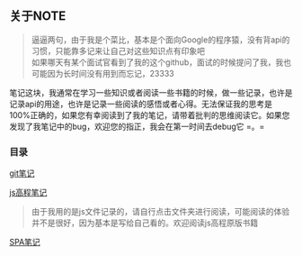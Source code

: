 ## 关于NOTE

>逼逼两句，由于我是个菜比，基本是个面向Google的程序猿，没有背api的习惯，只能靠多记来让自己对这些知识点有印象吧<br>
>如果哪天有某个面试官看到了我的这个github，面试的时候提问了我，我也可能因为长时间没有用到而忘记，23333<br>

笔记这块，我通常在学习一些知识或者阅读一些书籍的时候，做一些记录，也许是记录api的用途，也许是记录一些阅读的感悟或者心得。无法保证我的思考是100%正确的，如果您有幸阅读到了我的笔记，请带着批判的思维阅读它。如果您发现了我笔记中的bug，欢迎您的指正，我会在第一时间去debug它 =。=


### 目录

[git笔记](./git命令/record.md)

[js高程笔记](https://github.com/WU731642061/js-exercise/tree/master/note/js%E9%AB%98%E7%A8%8B) <br>
> 由于我用的是js文件记录的，请自行点击文件夹进行阅读，可能阅读的体验并不是很好，因为基本是写给自己看的。欢迎阅读js高程原版书籍

[SPA笔记](./spa/record.md)
